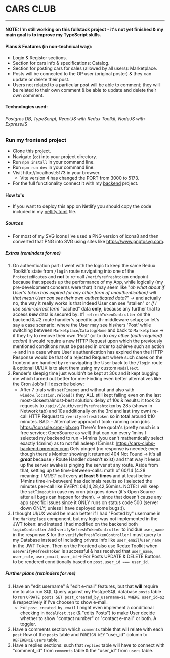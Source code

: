 # CARS CLUB

---

#### NOTE: I'm still working on this fullstack project - it's not yet finished & my main goal is to improve my TypeScript skills.

#### Plans & Features (in non-technical way):

- Login & Register sections.
- Section for cars info & specifications: Catalog.
- Section for posting cars for sales (allowed by all users): Marketplace.
- Posts will be connected to the OP user (original poster) & they can update or delete their post.
- Users not related to a particular post will be able to comment; they will be related to their own comment & be able to update and delete their own comment.

#### Technologies used:

###### Postgres DB, TypeScript, ReactJS with Redux Toolkit, NodeJS with ExpressJS

### Run my frontend project

- Clone this project.
- Navigate (`cd`) into your project directory.
- Run `npm install` in your command line.
- Run `npm run dev` in your command line.
- Visit http://localhost:5173 in your browser.
  - Vite version 4 has changed the PORT from 3000 to 5173.
- For the full functionality connect it with my <a href="https://github.com/Aleksandar15/Cars-Club-backend">backend</a> project.

#### How to's

- If you want to deploy this app on Netlify you should copy the code included in my <a href="https://github.com/Aleksandar15/Cars-Club-frontend/blob/main/netlify.toml">netlify.toml</a> file.

##### Sources

- For most of my SVG icons I've used a PNG version of icons8 and then converted that PNG into SVG using sites like https://www.pngtosvg.com.

##### Extras (_reminders for me_)

1.  On authentication part: I went with the logic to keep the same Redux Toolkit's state from `/login` route navigating into one of the `ProtectedRoutes` and **not** to re-call `/verifyrefreshtoken` endpoint because that speeds up the performance of my App, while logically (my pre-development concerns were that) it may seem like "_oh what about if User's token has expired (or any other form of unauthentication) will that mean User can see their own authenticated data?_" -> and actually no, the way it really works is that indeed User can see "stallen" or _if I use semi-correct term_ "cached" data **only**, because any further trial to access **_new_** data is secured by: #1 `refreshTokenController` on the backend & #2 route handler's specific auth-middleware setup; so let's say a case scenario: where the User may see his/hers 'Post' while switching between `Marketplace`/`Catalog`/`Home` and back to `Marketplace` -> if they try to remove their own 'Post' (or to do _any other (auth-required) action_) it would require a new HTTP Request upon which the previously mentioned conditions must be passed in order to achieve such an action -> and in a case where User's authentication has expired then the HTTP Response would be that of a rejected Request where such cases on the frontend are handled by re-navigating the User back to the `/login` route & optional UI/UX is to alert them using my custom `ModalText`.
2.  Render's sleepig time just wouldn't be kept at 30s and it kept bugging me which turned out better for me: Finding even better alternatives like the Cron Job's I'll describe below:
    - After 7 trials with `setTimeout` and without and also with `window.location.reload()` they ALL still kept failing even on the last most-closest/almost-best solution: delay of 10s & results:
      it took 2x requests to `/api/v1/auth/verifyrefreshtoken` by 28s (shown in Network tab)
      and 10s additionally on the 3rd and last (my own) re-call HTTP Request to `/verifyrefreshtoken`
      so in total around 1:10 minutes. BAD. - Alternative approach I took: running cron jobs
      https://console.cron-job.org
      There's free quota's (pretty much is a free service; OpenSource as well) that can run every 1mins
      I selected my backend to run ~14mins (you can't mathemtically select exactly 14mins) as to not fall
      asleep (15mins):
      https://cars-clubs-backend.onrender.com
      Gets pinged (no response is needed; even though there's Monitor
      showing it returned 404 Not Found -> it's all **_great_** because `/` Route
      Handler doesn't exist) and that way it keeps up the
      server awake is pinging the server at any route. Aside from that, setting up the time-between-calls: math of 60/14 (4.28 meaning: I _MUST_ call every **at least 5 times** and at least below 14mins time-in-between) has decimals results
      so I selected the minutes per-call like EVERY: 04,14,28,42,56mins.
      NOTE: I will keep the `setTimeout` in case my
      cron job goes down (it's Open Source after all bugs can happen for them). -> since that doesn't cause any app specific issues
      since it ONLY runs on status code 500 (server down ONLY;
      unless I have deployed some bugs:)).
3.  I thought UI/UX would be much better if I had "Posted by" username in the `Marketplace` component, but my logic was not implemented in the JWT token: and instead I had modified on the backend both `loginController` and `verifyRefreshTokenController` to incldue `user_name` in the response & for the `verifyRefreshTokenController` I must query to my Database instead of including private info like `user_email`/`user_name` in the JWT Token. Then on the Frontend also use Redux Toolkit when `useVerifyRefreshToken` is successful & has received that `user_name`, `user_role`, `user_email`, `user_id` -> For Posts UPDATE & DELETE Buttons to be rendered conditionally based on `post.user_id === user_id`.

##### Further plans (_reminders for me_)

1. Have an "edit username" & "edit e-mail" features, but that **will** require me to also run SQL Query against my PostgreSQL database `posts` table to run `UPDATE posts SET post_created_by_username=$1 WHERE user_id=$2` & respectively if I've choosen to show e-mail.
   - For `post_created_by_email` I might even implement a conditional checking in `ModalPost.tsx` (& "edits Posts") to make User decide whether to show "contact number" or "contact e-mail" or both. A toggler.
2. Have a comments section which `comments` table that will relate with each `post` Row of the `posts` table and `FOREIGN KEY` "user_id" column to `REFERENCE` `users` table.
3. Have a replies sections: such that `replies` table will have to connect with "comment_id" from `comments` table & the "user_id" from `users` table.
